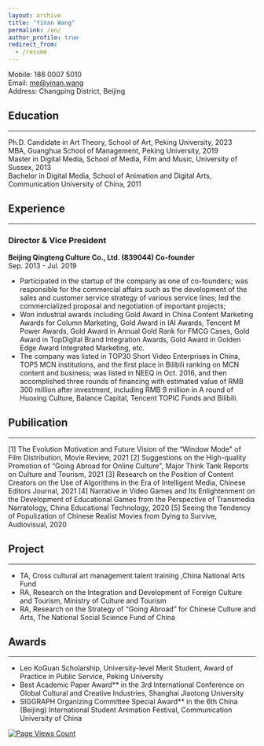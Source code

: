 ```yaml
---
layout: archive
title: "Yinan Wang"
permalink: /en/
author_profile: true
redirect_from:
  - /resume
---
```


Mobile: 186 0007 5010  <br/>
Email: me@yinan.wang <br/>
Address: Changping District, Beijing

## Education
---
Ph.D. Candidate in Art Theory, School of Art, Peking University, 2023<br/>
MBA, Guanghua School of Management, Peking University, 2019 <br/>
Master in Digital Media, School of Media, Film and Music, University of Sussex, 2013<br/>
Bachelor in Digital Media, School of Animation and Digital Arts, Communication University of China, 2011 <br/> 

## Experience	
---
### Director & Vice President
**Beijing Qingteng Culture Co., Ltd. (839044) Co-founder**	  <br/>
Sep. 2013 - Jul. 2019 
* Participated in the startup of the company as one of co-founders; was responsible for the commercial affairs such as the development of the sales and customer service strategy of various service lines; led the commercialized proposal and negotiation of important projects; 
* Won industrial awards including Gold Award in China Content Marketing Awards for Column Marketing, Gold Award in IAI Awards, Tencent M Power Awards, Gold Award in Annual Gold Rank for FMCG Cases, Gold Award in TopDigital Brand Integration Awards, Gold Award in Golden Edge Award Integrated Marketing, etc.
* The company was listed in TOP30 Short Video Enterprises in China, TOP5 MCN institutions, and the first place in Bilibili ranking on MCN content and business; was listed in NEEQ in Oct. 2016, and then accomplished three rounds of financing with estimated value of RMB 300 million after investment, including RMB 9 million in A round of Huoxing Culture, Balance Capital, Tencent TOPIC Funds and Bilibili.

## Pubilication
---
[1] The Evolution Motivation and Future Vision of the “Window Mode" of Film Distribution, Movie Review, 2021
[2] Suggestions on the High-quality Promotion of “Going Abroad for Online Culture", Major Think Tank Reports on Culture and Tourism, 2021
[3] Research on the Position of Content Creators on the Use of Algorithms in the Era of Intelligent Media, Chinese Editors Journal, 2021
[4] Narrative in Video Games and Its Enlightenment on the Development of Educational Games from the Perspective of Transmedia Narratology, China Educational Technology, 2020
[5] Seeing the Tendency of Populization of Chinese Realist Movies from Dying to Survive, Audiovisual, 2020

## Project
---
* TA, Cross cultural art management talent training ,China National Arts Fund
* RA, Research on the Integration and Development of Foreign Culture and Tourism, Ministry of Culture and Tourism
* RA, Research on the Strategy of “Going Abroad” for Chinese Culture and Arts, The National Social Science Fund of China

## Awards
---
* Leo KoGuan Scholarship, University-level Merit Student, Award of Practice in Public Service, Peking University
* Best Academic Paper Award** in the 3rd International Conference on Global Cultural and Creative Industries, Shanghai Jiaotong University
* SIGGRAPH Organizing Committee Special Award** in the 6th China (Beijing) International Student Animation Festival, Communication University of China

[![Page Views Count](https://badges.toozhao.com/badges/01GBQDFQPXCKDDJNDSGX3J2QDT/blue.svg)](https://badges.toozhao.com/stats/01GBQDFQPXCKDDJNDSGX3J2QDT "Get your own page views count badge on badges.toozhao.com")
